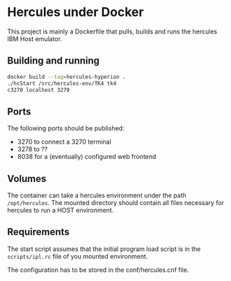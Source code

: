 # Hercules under Docker

This project is mainly a Dockerfile that pulls, builds and runs the hercules 
IBM Host emulator.

## Building and running

```bash
docker build --tag=hercules-hyperion .
./hcStart /src/hercules-env/TK4 tk4
c3270 localhost 3270
```
## Ports
The following ports should be published:

* 3270 to connect a 3270 terminal
* 3278 to ??
* 8038 for a (eventually) configured web frontend

## Volumes
The container can take a hercules environment under the path 
```/opt/hercules```. The mounted directory should contain all files 
necessary for hercules to run a HOST environment.

## Requirements

The start script assumes that the initial program load script is in the 
```scripts/ipl.rc``` file of you mounted environment.

The configuration has to be stored in the conf/hercules.cnf file.


